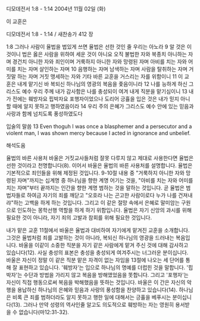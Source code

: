 디모데전서 1:8 - 1:14 
2004년 11월 02일 (화)

이 교훈은



디모데전서 1:8 - 1:14 / 새찬송가 412 장


1:8 그러나 사람이 율법을 법있게 쓰면 율법은 선한 것인 줄 우리는 아노라 9 알 것은 이것이니 법은 옳은 사람을 위하여 세운 것이 아니요 오직 불법한 자와 복종치 아니하는 자며 경건치 아니한 자와 죄인이며 거룩하지 아니한 자와 망령된 자며 아비를 치는 자와 어미를 치는 자며 살인하는 자며 10 음행하는 자며 남색하는 자며 사람을 탈취하는 자며 거짓말 하는 자며 거짓 맹세하는 자와 기타 바른 교훈을 거스리는 자를 위함이니 11 이 교훈은 내게 맡기신 바 복되신 하나님의 영광의 복음을 좇음이니라 12 나를 능하게 하신 그리스도 예수 우리 주께 내가 감사함은 나를 충성되이 여겨 내게 직분을 맡기심이니 13 내가 전에는 훼방자요 핍박자요 포행자이었으나 도리어 긍휼을 입은 것은 내가 믿지 아니할 때에 알지 못하고 행하였음이라 14 우리 주의 은혜가 그리스도 예수 안에 있는 믿음과 사랑과 함께 넘치도록 풍성하였도다

입술의 말씀
13 Even thoguh I was once a blasphemer and a persecutor and a violent man, I was shown mercy because I acted in ignorance and unbelief.

해석도움





율법의 바른 사용처
바울은 거짓교사들처럼 잘못 다루지 않고 제대로 사용한다면 율법은 선한 것이라고 천명합니다(8).  이어서 바울은 율법의 바른 사용처를 설명합니다.  율법은 기본적으로 죄인들을 위해 제정된 것입니다.  9-10절 내용 중 "거룩하지 아니한 자와 망령된 자며"까지는 십계명 중 하나님을 향한 계명 어기는 것을, "아비를 치는 자와 어미를 치는 자며"부터 끝까지는 인간을 향한 계명 범하는 것을 말하는 것입니다.  곧 율법은 범법자들로 하여금 자기의 죄를 깨닫고 "오호라 나는 곤고한 사람이로다 누가 나를 건져내랴"하는 고백을 하게 하는 것입니다.  그리고 이 같은 절망 속에서 은혜로 말미암는 구원으로 인도하는 몽학선행 역할을 하게 하기 위함입니다.  율법은 자기 신앙의 과시를 위해 필요한 것이 아니라, 자기 죄의 고발과 참회를 위해 필요한 것입니다.

내가 맡은 교훈
11절에서 바울은 율법과 대비하여 자기에게 맡겨진 교훈을 소개합니다.  그것은 율법처럼 죄를 고발하는 것이 아니라, 복되신 하나님의 영광을 드러내는 복음입니다.  바울을 이같이 소중한 직분을 자기 같은 사람에게 맡겨 주신 것에 대해 감사하고 있습니다(12).  사실 충성의 표본은 충성을 충성되게 여겨주시는 너그러운 분이십니다.  바울은 자신이 정말 이 같은 직분 맡은 자격이 없는 자임을 13절에 나오는 세 단어를 통해 잘 표현하고 있습니다.  '훼방자'는 입으로 하나님의 명예를 더럽힌 것을 말합니다.  '핍박자'는 수단과 방법을 가리지 않고 복음을 방해앴었음을 똣합니다.  그리고 '포행자'는 자신이 직접 행동으로써 복음을 박해했음을 뜻하는 것입니다.  바울은 이 간은 자신의 악행을 용납하신 하나님의 은혜와 믿음과 사랑의 풍성함을 찬양하고 있습니다(14).  하나님은 비록 큰 죄를 범하더라도 알지 못하고 행한 일에 대해서는 긍휼을 베푸시는 분이십니다(13).  그러나 만약 성령의 역사인줄 알고도 의도적으로 훼방하는 자는 영원히 용서받을 수 없습니다(마12:31-32).